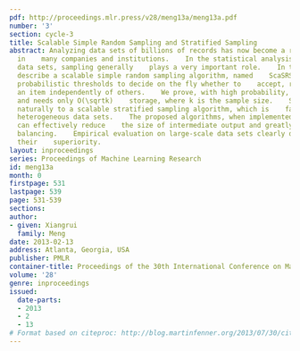 ```yaml
---
pdf: http://proceedings.mlr.press/v28/meng13a/meng13a.pdf
number: '3'
section: cycle-3
title: Scalable Simple Random Sampling and Stratified Sampling
abstract: Analyzing data sets of billions of records has now become a regular task
  in    many companies and institutions.    In the statistical analysis of those massive
  data sets, sampling generally    plays a very important role.    In this work, we
  describe a scalable simple random sampling algorithm, named    ScaSRS, which uses
  probabilistic thresholds to decide on the fly whether to    accept, reject, or wait-list
  an item independently of others.    We prove, with high probability, it succeeds
  and needs only O(\sqrtk)    storage, where k is the sample size.    ScaSRS extends
  naturally to a scalable stratified sampling algorithm, which is    favorable for
  heterogeneous data sets.    The proposed algorithms, when implemented in MapReduce,
  can effectively reduce    the size of intermediate output and greatly improve load
  balancing.    Empirical evaluation on large-scale data sets clearly demonstrates
  their    superiority.
layout: inproceedings
series: Proceedings of Machine Learning Research
id: meng13a
month: 0
firstpage: 531
lastpage: 539
page: 531-539
sections: 
author:
- given: Xiangrui
  family: Meng
date: 2013-02-13
address: Atlanta, Georgia, USA
publisher: PMLR
container-title: Proceedings of the 30th International Conference on Machine Learning
volume: '28'
genre: inproceedings
issued:
  date-parts:
  - 2013
  - 2
  - 13
# Format based on citeproc: http://blog.martinfenner.org/2013/07/30/citeproc-yaml-for-bibliographies/
---
```

